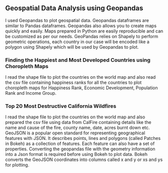 ## Geospatial Data Analysis using Geopandas

I used Geopandas to plot geospatial data. Geopandas dataframes are similar to Pandas dataframes. Geopandas also allows you to create maps quickly and easily. Maps prepared in Python are easily reproducible and can be customized as per our needs. GeoPandas relies on Shapely to perform geometric operations, each country in our case will be encoded like a polygon using Shapely which will be used by Geopandas to plot.

### Finding the Happiest and Most Developed Countries using Choropleth Maps
I read the shape file to plot the countries on the world map and also read the csv file containing happiness ranks for all the countries to plot choropleth maps for Happiness Rank, Economic Development, Population Rank and Income Group. 

### Top 20 Most Destructive California Wildfires
I read the shape file to plot the countries on the world map and also prepared the csv file using data from CalFire containing details like the name and cause of the fire, county name, date, acres burnt down etc.
GeoJSON is a popular open standard for representing geographical features with JSON. It describes points, lines and polygons (called Patches in Bokeh) as a collection of features. Each feature can also have a set of properties. Converting the geopandas file with the geometry information into a Json format is required before using Bokeh to plot data. Bokeh converts the GeoJSON coordinates into columns called x and y or xs and ys for plotting.
